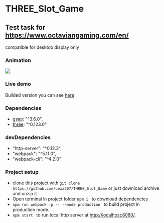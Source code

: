 # THREE_Slot_Game 
## Test task for https://www.octaviangaming.com/en/
compatible for desktop display only
### Animation
![](https://imgur.com/a/x88NvDw)
### Live demo
Builded version you can see [here](https://lexa307.github.io/THREE_Slot_Game/)
### Dependencies
 - [gsap](https://greensock.com/): "^3.6.0",
 - [three](https://threejs.org/): "^0.123.0"
### devDependencies
 - "http-server": "^0.12.3",
 - "webpack": "^5.11.0",
 - "webpack-cli": "^4.2.0"
### Project setup
 - clone this project with ```git clone https://github.com/Lexa307/THREE_Slot_Game``` or just download archive and unzip it 
 - Open terminal in project folder ```npm i ``` to download dependencies
 - ```npm run webpack -p -- --mode production ``` to build project in production mode.
 - ```npm start ``` to run local http server at [http://localhost:8080/](http://localhost:8080/). 